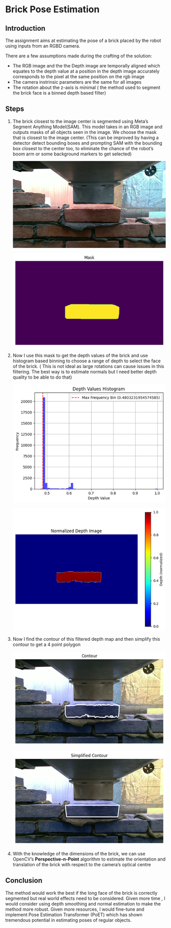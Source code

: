# Brick Pose Estimation

## Introduction

The assignment aims at estimating the pose of a brick placed by the robot using inputs from an RGBD camera.

There are a few assumptions made during the crafting of the solution:

- The RGB image and the the Depth image are temporally aligned which equates to the depth value at a position in the depth image accurately corresponds to the pixel at the same position on the rgb image
- The camera instrinsic parameters are the same for all images
- The rotation about the z-axis is minimal ( the method used to segment the brick face is a binned depth based filter)

## Steps

1. The brick closest to the image center is segmented using Meta’s Segment Anything Model(SAM). This model takes in an RGB image and outputs masks of all objects seen in the image. We choose the mask that is closest to the image center. (This can be improved by having a detector detect bounding boxes and prompting SAM with the bounding box closest to the center too, to eliminate the chance of the robot’s boom arm or some background markers to get selected) 
    
    ![color.png](files/color.png)
    
    ![07adab74-b335-4bb6-b1f0-c99b15a20bb5.png](files/07adab74-b335-4bb6-b1f0-c99b15a20bb5.png)
    
2. Now I use this mask to get the depth values of the brick and use histogram based binning to choose a range of depth to select the face of the brick. ( This is not ideal as large rotations can cause issues in this filtering. The best way is to estimate normals but I need better depth quality to be able to do that)
    
    ![5afcaa9d-ce5c-4fc7-b2e5-c7e4313833f4.png](files/5afcaa9d-ce5c-4fc7-b2e5-c7e4313833f4.png)
    
    ![0e4b4e54-abb2-4332-a0e5-f98fbd0260e4.png](files/0e4b4e54-abb2-4332-a0e5-f98fbd0260e4.png)
    
3. Now I find the contour of this filtered depth map and then simplify this contour to get a 4 point polygon
    
    ![85894ddd-a0e1-4a1d-a955-b1201869683d.png](files/85894ddd-a0e1-4a1d-a955-b1201869683d.png)
    
    ![99ae6b8b-383c-47fe-91e4-6922b5d11abe.png](files/99ae6b8b-383c-47fe-91e4-6922b5d11abe.png)
    
4. With the knowledge of the dimensions of the brick, we can use OpenCV’s **Perspective-n-Point** algorithm to estimate the orientation and translation of the brick with respect to the camera’s optical centre

## Conclusion

The method would work the best if the long face of the brick is correctly segmented but real world effects need to be considered. Given more time , I would consider using depth smoothing and normal estimation to make the method more robust. Given more resources, I would fine-tune and implement Pose Estimation Transformer (PoET) which has shown tremendous potential in estimating poses of regular objects.
